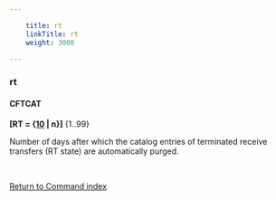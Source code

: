 ```yaml
---

    title: rt
    linkTitle: rt
    weight: 3000

---
```

<span id="rt"></span>

### rt

#### CFTCAT

**\[RT = {<u>10</u> | n}\]** {1..99}

Number of days after which the catalog entries of terminated receive
transfers (RT state) are automatically purged.

 

[Return to Command index](../../)
